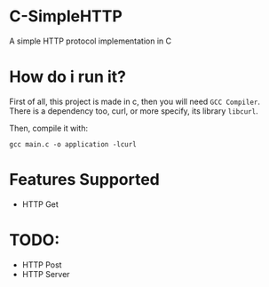 # C-SimpleHTTP
A simple HTTP protocol implementation in C

# How do i run it?
First of all, this project is made in c, then you will need `GCC Compiler`.  
There is a dependency too, curl, or more specify, its library `libcurl`.  

Then, compile it with:  
```
gcc main.c -o application -lcurl
```

# Features Supported
- HTTP Get

# TODO:
- HTTP Post
- HTTP Server

